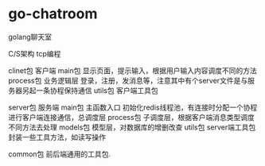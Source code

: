 # go-chatroom
golang聊天室


C/S架构 tcp编程
  

clinet包  客户端
  main包  显示页面，提示输入，根据用户输入内容调度不同的方法
  process包  业务逻辑层 登录，注册，发消息等，注意其中有个server文件是与服务器另起一条协程保持通信
  utils包 客户端工具包
  
   
server包  服务端
  main包 主函数入口 初始化redis线程池，有连接时分配一个协程进行客户端连接通信，总调度层
  process包 子调度层，根据客户端消息类型调度不同方法去处理
  models包  模型层，对数据库的增删改查
  utils包  server端工具包 封装一些工具方法，如读写操作

common包  前后端通用的工具包.

